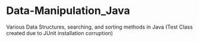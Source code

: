 # Data-Manipulation_Java
Various Data Structures, searching, and sorting methods in Java
(Test Class created due to JUnit installation corruption)
